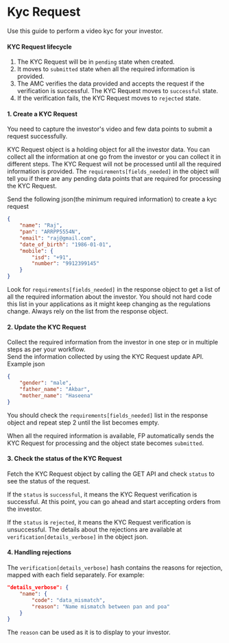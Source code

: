 # Kyc Request
Use this guide to perform a video kyc for your investor.

#### KYC Request lifecycle
1. The KYC Request will be in `pending` state when created.
2. It moves to `submitted` state when all the required information is provided.
3. The AMC verifies the data provided and accepts the request if the verification is successful. The KYC Request moves to `successful` state.
4. If the verification fails, the KYC Request moves to `rejected` state.


#### 1. Create a KYC Request
You need to capture the investor's video and few data points to submit a request successfully.

KYC Request object is a holding object for all the investor data. You can collect all the information at one go from the investor or you can collect it in different steps. The KYC Request will not be processed until all the required information is provided. The `requirements[fields_needed]` in the object will tell you if there are any pending data points that are required for processing the KYC Request.

Send the following json(the minimum required information) to create a kyc request

```json
{
	"name": "Raj",
	"pan": "ARRPP5554N",
	"email": "raj@gmail.com",
	"date_of_birth": "1986-01-01",
	"mobile": {
		"isd": "+91",
		"number": "9912399145"
	}
}
```
Look for `requirements[fields_needed]` in the response object to get a list of all the required information about the investor. You should not hard code this list in your applications as it might keep changing as the regulations change. Always rely on the list from the response object.

#### 2. Update the KYC Request
Collect the required information from the investor in one step or in multiple steps as per your workflow.  
Send the information collected by using the KYC Request update API. Example json

```json
{
	"gender": "male",
	"father_name": "Akbar",
	"mother_name": "Haseena"
}
```
You should check the `requirements[fields_needed]` list in the response object and repeat step 2 until the list becomes empty.

When all the required information is available, FP automatically sends the KYC Request for processing and the object state becomes `submitted`.

#### 3. Check the status of the KYC Request
Fetch the KYC Request object by calling the GET API and check `status` to see the status of the request.

If the `status` is `successful`, it means the KYC Request verification is successful. At this point, you can go ahead and start accepting orders from the investor.

If the `status` is `rejected`, it means the KYC Request verification is unsuccessful. The details about the rejections are available at `verification[details_verbose]` in the object json.


#### 4. Handling rejections
The `verification[details_verbose]` hash contains the reasons for rejection, mapped with each field separately. For example:

```json
"details_verbose": {
	"name": {
		"code": "data_mismatch",
		"reason": "Name mismatch between pan and poa"
	}
}
```
The `reason` can be used as it is to display to your investor.




